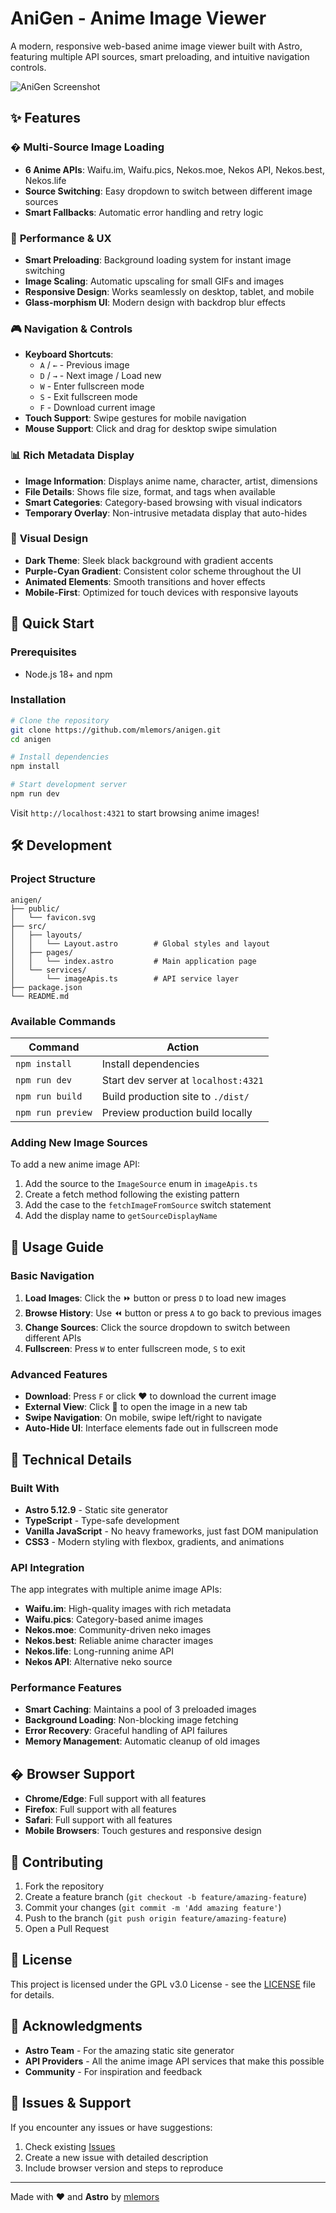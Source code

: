 # AniGen - Anime Image Viewer

A modern, responsive web-based anime image viewer built with Astro, featuring multiple API sources, smart preloading, and intuitive navigation controls.

![AniGen Screenshot](https://via.placeholder.com/800x400/1a1a1a/ffffff?text=AniGen+Anime+Viewer)

## ✨ Features

### �️ **Multi-Source Image Loading**
- **6 Anime APIs**: Waifu.im, Waifu.pics, Nekos.moe, Nekos API, Nekos.best, Nekos.life
- **Source Switching**: Easy dropdown to switch between different image sources
- **Smart Fallbacks**: Automatic error handling and retry logic

### 🚀 **Performance & UX**
- **Smart Preloading**: Background loading system for instant image switching
- **Image Scaling**: Automatic upscaling for small GIFs and images
- **Responsive Design**: Works seamlessly on desktop, tablet, and mobile
- **Glass-morphism UI**: Modern design with backdrop blur effects

### 🎮 **Navigation & Controls**
- **Keyboard Shortcuts**:
  - `A` / `←` - Previous image
  - `D` / `→` - Next image / Load new
  - `W` - Enter fullscreen mode
  - `S` - Exit fullscreen mode
  - `F` - Download current image
- **Touch Support**: Swipe gestures for mobile navigation
- **Mouse Support**: Click and drag for desktop swipe simulation

### 📊 **Rich Metadata Display**
- **Image Information**: Displays anime name, character, artist, dimensions
- **File Details**: Shows file size, format, and tags when available
- **Smart Categories**: Category-based browsing with visual indicators
- **Temporary Overlay**: Non-intrusive metadata display that auto-hides

### 🎨 **Visual Design**
- **Dark Theme**: Sleek black background with gradient accents
- **Purple-Cyan Gradient**: Consistent color scheme throughout the UI
- **Animated Elements**: Smooth transitions and hover effects
- **Mobile-First**: Optimized for touch devices with responsive layouts

## 🚀 Quick Start

### Prerequisites
- Node.js 18+ and npm

### Installation

```bash
# Clone the repository
git clone https://github.com/mlemors/anigen.git
cd anigen

# Install dependencies
npm install

# Start development server
npm run dev
```

Visit `http://localhost:4321` to start browsing anime images!

## 🛠️ Development

### Project Structure

```text
anigen/
├── public/
│   └── favicon.svg
├── src/
│   ├── layouts/
│   │   └── Layout.astro        # Global styles and layout
│   ├── pages/
│   │   └── index.astro         # Main application page
│   └── services/
│       └── imageApis.ts        # API service layer
├── package.json
└── README.md
```

### Available Commands

| Command | Action |
|---------|--------|
| `npm install` | Install dependencies |
| `npm run dev` | Start dev server at `localhost:4321` |
| `npm run build` | Build production site to `./dist/` |
| `npm run preview` | Preview production build locally |

### Adding New Image Sources

To add a new anime image API:

1. Add the source to the `ImageSource` enum in `imageApis.ts`
2. Create a fetch method following the existing pattern
3. Add the case to the `fetchImageFromSource` switch statement
4. Add the display name to `getSourceDisplayName`

## 🎯 Usage Guide

### Basic Navigation
1. **Load Images**: Click the ⏩ button or press `D` to load new images
2. **Browse History**: Use ⏪ button or press `A` to go back to previous images
3. **Change Sources**: Click the source dropdown to switch between different APIs
4. **Fullscreen**: Press `W` to enter fullscreen mode, `S` to exit

### Advanced Features
- **Download**: Press `F` or click ❤️ to download the current image
- **External View**: Click 🔗 to open the image in a new tab
- **Swipe Navigation**: On mobile, swipe left/right to navigate
- **Auto-Hide UI**: Interface elements fade out in fullscreen mode

## 🔧 Technical Details

### Built With
- **Astro 5.12.9** - Static site generator
- **TypeScript** - Type-safe development
- **Vanilla JavaScript** - No heavy frameworks, just fast DOM manipulation
- **CSS3** - Modern styling with flexbox, gradients, and animations

### API Integration
The app integrates with multiple anime image APIs:
- **Waifu.im**: High-quality images with rich metadata
- **Waifu.pics**: Category-based anime images
- **Nekos.moe**: Community-driven neko images
- **Nekos.best**: Reliable anime character images
- **Nekos.life**: Long-running anime API
- **Nekos API**: Alternative neko source

### Performance Features
- **Smart Caching**: Maintains a pool of 3 preloaded images
- **Background Loading**: Non-blocking image fetching
- **Error Recovery**: Graceful handling of API failures
- **Memory Management**: Automatic cleanup of old images

## � Browser Support

- **Chrome/Edge**: Full support with all features
- **Firefox**: Full support with all features
- **Safari**: Full support with all features
- **Mobile Browsers**: Touch gestures and responsive design

## 🤝 Contributing

1. Fork the repository
2. Create a feature branch (`git checkout -b feature/amazing-feature`)
3. Commit your changes (`git commit -m 'Add amazing feature'`)
4. Push to the branch (`git push origin feature/amazing-feature`)
5. Open a Pull Request

## 📄 License

This project is licensed under the GPL v3.0 License - see the [LICENSE](LICENSE) file for details.

## 🙏 Acknowledgments

- **Astro Team** - For the amazing static site generator
- **API Providers** - All the anime image API services that make this possible
- **Community** - For inspiration and feedback

## 🐛 Issues & Support

If you encounter any issues or have suggestions:
1. Check existing [Issues](https://github.com/mlemors/anigen/issues)
2. Create a new issue with detailed description
3. Include browser version and steps to reproduce

---

Made with ❤️ and **Astro** by [mlemors](https://github.com/mlemors)
